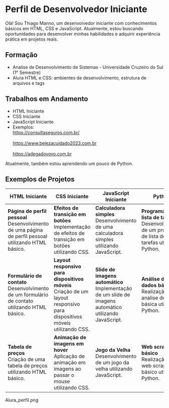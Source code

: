 # Perfil de Desenvolvedor Iniciante

Olá! Sou Thiago Manno, um desenvolvedor iniciante com conhecimentos básicos em HTML, CSS e JavaScript. Atualmente, estou buscando oportunidades para desenvolver minhas habilidades e adquirir experiência prática em projetos reais.

## Formação

- Analise de Desenvolvimento de Sistemas - Universidade Cruzeiro do Sul (1° Semestre)
- Alura HTML e CSS: ambientes de desenvolvimento, estrutura de arquivos e tags

## Trabalhos em Andamento

- HTML Iniciante
- CSS Iniciante
- JavaScript Iniciante
- Exemplos:
<br>https://consultaseguros.com.br/<br>
<br>https://www.belezacuidado2023.com.br<br>
<br>https://adegadovovo.com.br<br>


Atualmente, também estou aprendendo um pouco de Python.

## Exemplos de Projetos

| HTML Iniciante           | CSS Iniciante               | JavaScript Iniciante        | Python                      |
|--------------------------|-----------------------------|-----------------------------|-----------------------------|
| **Página de perfil pessoal**<br>Desenvolvimento de uma página de perfil pessoal utilizando HTML básico. | **Efeitos de transição em botões**<br>Implementação de efeitos de transição em botões utilizando CSS. | **Calculadora simples**<br>Desenvolvimento de uma calculadora simples utilizando JavaScript. | **Programa de lista de tarefas**<br>Desenvolvimento de um programa de lista de tarefas utilizando Python. |
| **Formulário de contato**<br>Desenvolvimento de um formulário de contato utilizando HTML básico. | **Layout responsivo para dispositivos móveis**<br>Criação de um layout responsivo para dispositivos móveis utilizando CSS. | **Slide de imagens automático**<br>Implementação de um slide de imagens automático utilizando JavaScript. | **Análise de dados básica**<br>Realização de análise de dados básica utilizando Python. |
| **Tabela de preços**<br>Criação de uma tabela de preços utilizando HTML básico. | **Animação de imagens em hover**<br>Aplicação de animação em imagens ao passar o mouse utilizando CSS. | **Jogo da Velha**<br>Desenvolvimento de um jogo da velha utilizando JavaScript. | **Web scraping básico**<br>Realização de web scraping básico utilizando Python. |

Alura_perfil.png
